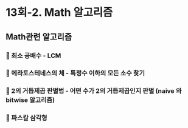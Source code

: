 # 13회-2. Math 알고리즘

## Math관련 알고리즘

### 📌 최소 공배수 - LCM

### 📌 에라토스테네스의 체 - 특정수 이하의 모든 소수 찾기

### 📌 2의 거듭제곱 판별법 - 어떤 수가 2의 거듭제곱인지 판별 (naive 와 bitwise 알고리즘)

### 📌 파스칼 삼각형
